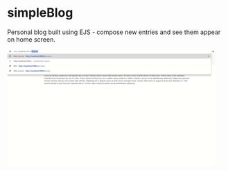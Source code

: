 # simpleBlog
Personal blog built using EJS - compose new entries and see them appear on home screen.

[![Personal Blog](blog.gif)](https://gph.is/g/aQqglK2)
